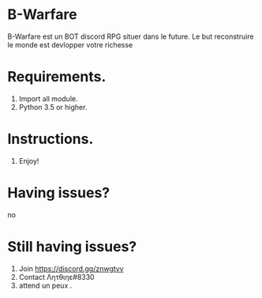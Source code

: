 # B-Warfare
B-Warfare est un BOT discord RPG situer dans le future. Le but reconstruire le monde est devlopper votre richesse

# Requirements.
1) Import all module.
2) Python 3.5 or higher.

# Instructions.
1) Enjoy!

# Having issues?
no

# Still having issues?
1) Join https://discord.gg/znwgtvv
2) Contact Λητθιηε#8330
3) attend un peux .
